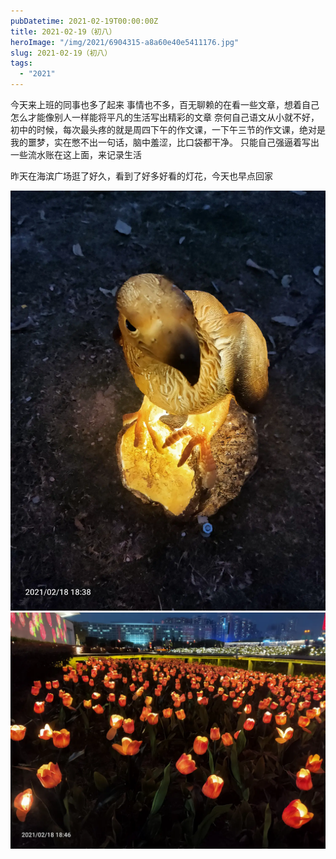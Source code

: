 ```yaml
---
pubDatetime: 2021-02-19T00:00:00Z
title: 2021-02-19（初八）
heroImage: "/img/2021/6904315-a8a60e40e5411176.jpg"
slug: 2021-02-19（初八）
tags:
  - "2021"
---
```


今天来上班的同事也多了起来
事情也不多，百无聊赖的在看一些文章，想着自己怎么才能像别人一样能将平凡的生活写出精彩的文章
奈何自己语文从小就不好，初中的时候，每次最头疼的就是周四下午的作文课，一下午三节的作文课，绝对是我的噩梦，实在憋不出一句话，脑中羞涩，比口袋都干净。
只能自己强逼着写出一些流水账在这上面，来记录生活

昨天在海滨广场逛了好久，看到了好多好看的灯花，今天也早点回家

![](../../../../public/img/2021/6904315-a8a60e40e5411176.jpg)
![](../../../../public/img/2021/6904315-92de40816e4fd717.jpg)
